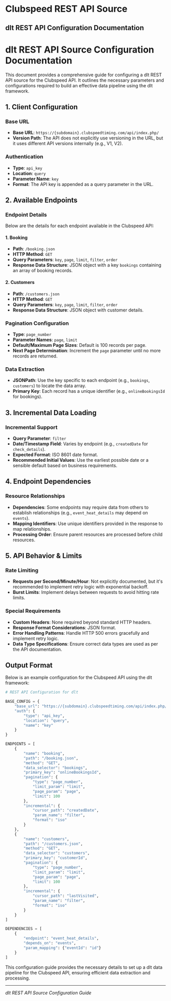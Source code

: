 # Clubspeed REST API Source

## dlt REST API Configuration Documentation

# dlt REST API Source Configuration Documentation

This document provides a comprehensive guide for configuring a dlt REST API source for the Clubspeed API. It outlines the necessary parameters and configurations required to build an effective data pipeline using the dlt framework.

## 1. Client Configuration

### Base URL
- **Base URL**: `https://{subdomain}.clubspeedtiming.com/api/index.php/`
- **Version Path**: The API does not explicitly use versioning in the URL, but it uses different API versions internally (e.g., V1, V2).

### Authentication
- **Type**: `api_key`
- **Location**: `query`
- **Parameter Name**: `key`
- **Format**: The API key is appended as a query parameter in the URL.

## 2. Available Endpoints

### Endpoint Details

Below are the details for each endpoint available in the Clubspeed API:

#### 1. Booking
- **Path**: `/booking.json`
- **HTTP Method**: `GET`
- **Query Parameters**: `key`, `page`, `limit`, `filter`, `order`
- **Response Data Structure**: JSON object with a key `bookings` containing an array of booking records.

#### 2. Customers
- **Path**: `/customers.json`
- **HTTP Method**: `GET`
- **Query Parameters**: `key`, `page`, `limit`, `filter`, `order`
- **Response Data Structure**: JSON object with customer details.

### Pagination Configuration

- **Type**: `page_number`
- **Parameter Names**: `page`, `limit`
- **Default/Maximum Page Sizes**: Default is 100 records per page.
- **Next Page Determination**: Increment the `page` parameter until no more records are returned.

### Data Extraction

- **JSONPath**: Use the key specific to each endpoint (e.g., `bookings`, `customers`) to locate the data array.
- **Primary Key**: Each record has a unique identifier (e.g., `onlineBookingsId` for bookings).

## 3. Incremental Data Loading

### Incremental Support

- **Query Parameter**: `filter`
- **Date/Timestamp Field**: Varies by endpoint (e.g., `createdDate` for `check_details`).
- **Expected Format**: ISO 8601 date format.
- **Recommended Initial Values**: Use the earliest possible date or a sensible default based on business requirements.

## 4. Endpoint Dependencies

### Resource Relationships

- **Dependencies**: Some endpoints may require data from others to establish relationships (e.g., `event_heat_details` may depend on `events`).
- **Mapping Identifiers**: Use unique identifiers provided in the response to map relationships.
- **Processing Order**: Ensure parent resources are processed before child resources.

## 5. API Behavior & Limits

### Rate Limiting

- **Requests per Second/Minute/Hour**: Not explicitly documented, but it's recommended to implement retry logic with exponential backoff.
- **Burst Limits**: Implement delays between requests to avoid hitting rate limits.

### Special Requirements

- **Custom Headers**: None required beyond standard HTTP headers.
- **Response Format Considerations**: JSON format.
- **Error Handling Patterns**: Handle HTTP 500 errors gracefully and implement retry logic.
- **Data Type Specifications**: Ensure correct data types are used as per the API documentation.

## Output Format

Below is an example configuration for the Clubspeed API using the dlt framework:

```python
# REST API Configuration for dlt

BASE_CONFIG = {
    "base_url": "https://{subdomain}.clubspeedtiming.com/api/index.php/",
    "auth": {
        "type": "api_key",
        "location": "query",
        "name": "key"
    }
}

ENDPOINTS = [
    {
        "name": "booking",
        "path": "/booking.json",
        "method": "GET",
        "data_selector": "bookings",
        "primary_key": "onlineBookingsId",
        "pagination": {
            "type": "page_number",
            "limit_param": "limit",
            "page_param": "page",
            "limit": 100
        },
        "incremental": {
            "cursor_path": "createdDate",
            "param_name": "filter",
            "format": "iso"
        }
    },
    {
        "name": "customers",
        "path": "/customers.json",
        "method": "GET",
        "data_selector": "customers",
        "primary_key": "customerId",
        "pagination": {
            "type": "page_number",
            "limit_param": "limit",
            "page_param": "page",
            "limit": 100
        },
        "incremental": {
            "cursor_path": "lastVisited",
            "param_name": "filter",
            "format": "iso"
        }
    }
]

DEPENDENCIES = [
    {
        "endpoint": "event_heat_details",
        "depends_on": "events",
        "param_mapping": {"eventId": "id"}
    }
]
```

This configuration guide provides the necessary details to set up a dlt data pipeline for the Clubspeed API, ensuring efficient data extraction and processing.

---
*dlt REST API Source Configuration Guide*